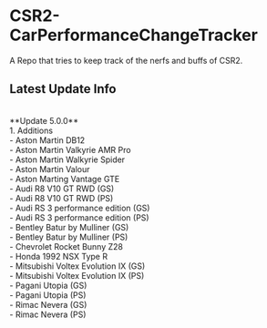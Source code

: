 # CSR2-CarPerformanceChangeTracker
A Repo that tries to keep track of the nerfs and buffs of CSR2.

## Latest Update Info
<br>
**Update 5.0.0**
<br>
 1. Additions<br>
 - Aston Martin DB12<br>
 - Aston Martin Valkyrie AMR Pro<br>
 - Aston Martin Walkyrie Spider<br>
 - Aston Martin Valour<br>
 - Aston Marting Vantage GTE<br>
 - Audi R8 V10 GT RWD (GS)<br>
 - Audi R8 V10 GT RWD (PS)<br>
 - Audi RS 3 performance edition (GS)<br>
 - Audi RS 3 performance edition (PS)<br>
 - Bentley Batur by Mulliner (GS)<br>
 - Bentley Batur by Mulliner (PS)<br>
 - Chevrolet Rocket Bunny Z28<br>
 - Honda 1992 NSX Type R<br>
 - Mitsubishi Voltex Evolution IX (GS)<br>
 - Mitsubishi Voltex Evolution IX (PS)<br>
 - Pagani Utopia (GS)<br>
 - Pagani Utopia (PS)<br>
 - Rimac Nevera (GS)<br>
 - Rimac Nevera (PS)<br>
